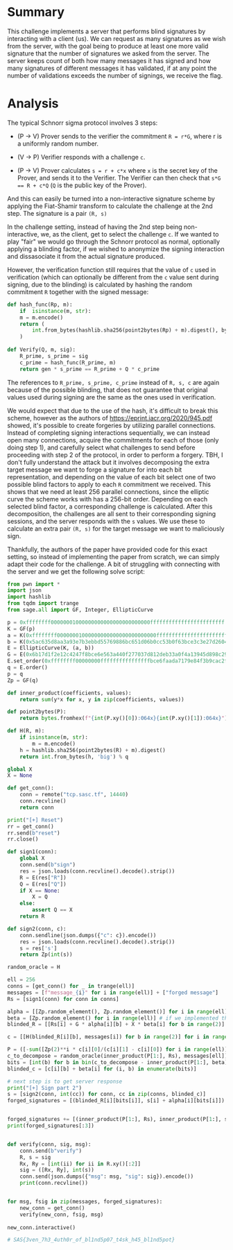 # Summary


This challenge implements a server that performs blind signatures by interacting with a client (us). We can request as many signatures as we wish from the server, with the goal being to produce at least one more valid signature that the number of signatures we asked from the server. The server keeps count of both how many messages it has signed and how many signatures of different messages it has validated, if at any point the number of validations exceeds the number of signings, we receive the flag.

  
  

# Analysis

The typical Schnorr sigma protocol involves 3 steps:

- (P -> V) Prover sends to the verifier the commitment `R = r*G`, where r is a uniformly random number.

- (V -> P) Verifier responds with a challenge `c`.

- (P -> V) Prover calculates `s = r + c*x` where `x` is the secret key of the Prover, and sends it to the Verifier. The Verifier can then check that `s*G == R + c*Q` (`Q` is the public key of the Prover).

And this can easily be turned into a non-interactive signature scheme by applying the Fiat-Shamir transform to calculate the challenge at the 2nd step. The signature is a pair `(R, s)`

  

In the challenge setting, instead of having the 2nd step being non-interactive, we, as the client, get to select the challenge `c`. If we wanted to play "fair" we would go through the Schnorr protocol as normal, optionally applying a blinding factor, if we wished to anonymize the signing interaction and dissasociate it from the actual signature produced. 

However, the verification function still requires that the value of `c` used in verification (which can optionally be different from the `c` value sent during signing, due to the blinding) is calculated by hashing the random commitment `R` together with the signed message:

  

```python
def hash_func(Rp, m):
	if  isinstance(m, str):
	m = m.encode()
	return (
		int.from_bytes(hashlib.sha256(point2bytes(Rp) + m).digest(), byteorder="big") % p
	)
	
def Verify(Q, m, sig):
	R_prime, s_prime = sig
	c_prime = hash_func(R_prime, m)
	return gen * s_prime == R_prime + Q * c_prime
```

The references to `R_prime, s_prime, c_prime` instead of `R, s, c`  are again because of the possible blinding, that does not guarantee that original values used during signing are the same as the ones used in verification.

We would expect that due to the use of the hash, it's difficult to break this scheme, however as the authors of https://eprint.iacr.org/2020/945.pdf showed, it's possible to create forgeries by utilizing parallel connections. Instead of completing signing interactions sequentially, we can instead open many connections, acquire the commitments for each of those (only doing step 1), and carefully select what challenges to send before proceeding with step 2 of the protocol, in order to perform a forgery. TBH, I don't fully understand the attack but it involves decomposing the extra target message we want to forge a signature for into each bit representation, and depending on the value of each bit select one of two possible blind factors to apply to each `R` commitment we received. This shows that we need at least 256 parallel connections, since the elliptic curve the scheme works with has a 256-bit order. Depending on each selected blind factor, a corresponding challenge is calculated. After this decomposition, the challenges are all sent to their corresponding signing sessions, and the server responds with the `s` values. We use these to calculate an extra pair `(R, s)` for the target message we want to maliciously sign.

Thankfully, the authors of the paper have provided code for this exact setting, so instead of implementing the paper from scratch, we can simply adapt their code for the challenge. A bit of struggling with connecting with the server and we get the following solve script:

```python
from pwn import *
import json
import hashlib
from tqdm import trange
from sage.all import GF, Integer, EllipticCurve

p = 0xffffffff00000001000000000000000000000000ffffffffffffffffffffffff
K = GF(p)
a = K(0xffffffff00000001000000000000000000000000fffffffffffffffffffffffc)
b = K(0x5ac635d8aa3a93e7b3ebbd55769886bc651d06b0cc53b0f63bce3c3e27d2604b)
E = EllipticCurve(K, (a, b))
G = E(0x6b17d1f2e12c4247f8bce6e563a440f277037d812deb33a0f4a13945d898c296, 0x4fe342e2fe1a7f9b8ee7eb4a7c0f9e162bce33576b315ececbb6406837bf51f5)
E.set_order(0xffffffff00000000ffffffffffffffffbce6faada7179e84f3b9cac2fc632551 * 0x1)
q = E.order()
p = q
Zp = GF(q)

def inner_product(coefficients, values):
    return sum(y*x for x, y in zip(coefficients, values))

def point2bytes(P):
    return bytes.fromhex(f"{int(P.xy()[0]):064x}{int(P.xy()[1]):064x}")

def H(R, m):
    if isinstance(m, str):
        m = m.encode()
    h = hashlib.sha256(point2bytes(R) + m).digest()
    return int.from_bytes(h, 'big') % q

global X
X = None

def get_conn():
    conn = remote("tcp.sasc.tf", 14440)
    conn.recvline()
    return conn

print("[+] Reset")
rr = get_conn()
rr.send(b"reset")
rr.close()

def sign1(conn):
    global X
    conn.send(b"sign")
    res = json.loads(conn.recvline().decode().strip())
    R = E(res["R"])
    Q = E(res["Q"])
    if X == None:
        X = Q
    else:
        assert Q == X
    return R

def sign2(conn, c):
    conn.sendline(json.dumps({"c": c}).encode())
    res = json.loads(conn.recvline().decode().strip())
    s = res['s']
    return Zp(int(s))

random_oracle = H

ell = 256
conns = [get_conn() for _ in trange(ell)]
messages = [f"message_{i}" for i in range(ell)] + ["forged message"]
Rs = [sign1(conn) for conn in conns]

alpha = [[Zp.random_element(), Zp.random_element()] for i in range(ell)]
beta = [Zp.random_element() for i in range(ell)] # if we implemented this from scratch we could simply set all betas to 0/remove them from the rest of the script for simplicity
blinded_R = [[Rs[i] + G * alpha[i][b] + X * beta[i] for b in range(2)] for i in range(ell)]

c = [[H(blinded_R[i][b], messages[i]) for b in range(2)] for i in range(ell)]

P = ([-sum([Zp(2)**i * c[i][0]/(c[i][1] - c[i][0]) for i in range(ell)])] + [Zp(2)**i / (c[i][1] - c[i][0]) for i in range(ell)])
c_to_decompose = random_oracle(inner_product(P[1:], Rs), messages[ell])
bits = [int(b) for b in bin(c_to_decompose - inner_product(P[1:], beta) + P[0]) [2:].rjust(256, '0')][::-1]
blinded_c = [c[i][b] + beta[i] for (i, b) in enumerate(bits)]

# next step is to get server response
print("[+] Sign part 2")
s = [sign2(conn, int(cc)) for conn, cc in zip(conns, blinded_c)]
forged_signatures = [(blinded_R[i][bits[i]], s[i] + alpha[i][bits[i]]) for i in range(ell)]


forged_signatures += [(inner_product(P[1:], Rs), inner_product(P[1:], s))] # one extra
print(forged_signatures[:3])


def verify(conn, sig, msg):
    conn.send(b"verify")
    R, s = sig
    Rx, Ry = [int(ii) for ii in R.xy()[:2]]
    sig = ([Rx, Ry], int(s))
    conn.send(json.dumps({"msg": msg, "sig": sig}).encode())
    print(conn.recvline())


for msg, fsig in zip(messages, forged_signatures):
    new_conn = get_conn()
    verify(new_conn, fsig, msg)
    
new_conn.interactive()

# SAS{3ven_7h3_4uth0r_of_bl1nd5p07_t4sk_h45_bl1nd5pot}
```